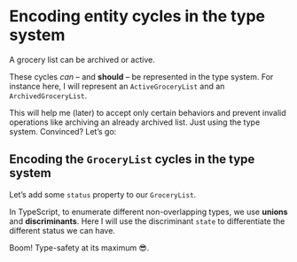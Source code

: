 # Encoding entity cycles in the type system

A grocery list can be archived or active.

These cycles _can_ – and **should** – be represented in the type system. For instance here, I will represent an `ActiveGroceryList` and an `ArchivedGroceryList`.

This will help me (later) to accept only certain behaviors and prevent invalid operations like archiving an already archived list. Just using the type system. Convinced? Let’s go:

## Encoding the `GroceryList` cycles in the type system

Let’s add some `status` property to our `GroceryList`.

In TypeScript, to enumerate different non-overlapping types, we use **unions** and **discriminants**. Here I will use the discriminant `state` to differentiate the different status we can have.

<!-- include [code:ts] ./domain/4-typing-entity-cycles/grocery-list.ts -->

Boom! Type-safety at its maximum 😎.
